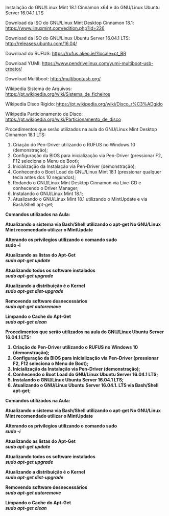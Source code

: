 Instalação do GNU/Linux Mint 18.1 Cinnamon x64 e do GNU/Linux Ubuntu Server 16.04.1 LTS

Download da ISO do GNU/Linux Mint Desktop Cinnamon 18.1: https://www.linuxmint.com/edition.php?id=226

Download da ISO do GNU/Linux Ubuntu Server 16.04.1 LTS: http://releases.ubuntu.com/16.04/

Download do RUFUS: https://rufus.akeo.ie/?locale=pt_BR

Download YUMI: https://www.pendrivelinux.com/yumi-multiboot-usb-creator/

Download Multiboot: http://multibootusb.org/

Wikipedia Sistema de Arquivos: https://pt.wikipedia.org/wiki/Sistema_de_ficheiros

Wikipedia Disco Rígido: https://pt.wikipedia.org/wiki/Disco_r%C3%ADgido

Wikipedia Particionamento de Disco: https://pt.wikipedia.org/wiki/Particionamento_de_disco

Procedimentos que serão utilizados na aula do GNU/Linux Mint Desktop Cinnamon 18.1 LTS:

01. Criação do Pen-Driver utilizando o RUFUS no Windows 10 (demonstração);
02. Configuração da BIOS para inicialização via Pen-Driver (pressionar F2, F12 seleciona o Menu de Boot);
03. Inicialização da Instalação via Pen-Driver (demonstração);
04. Conhecendo o Boot Load do GNU/Linux Mint 18.1 (pressionar qualquer tecla antes dos 10 segundos);
05. Rodando o GNU/Linux Mint Desktop Cinnamon via Live-CD e conhecendo o Driver Manager;
06. Instalando o GNU/Linux Mint 18.1;
07. Atualizando o GNU/Linux Mint 18.1 utilizando o MintUpdate e via Bash/Shell apt-get;

<b>Comandos utilizados na Aula:

Atualizando o sistema via Bash/Shell utilizando o apt-get
No GNU/Linux Mint recomendado utilizar o MintUpdate

Alterando os privilegios utilizando o comando sudo</b><br>
<b>sudo -i</i>

<b>Atualizando as listas do Apt-Get</b><br>
<i>sudo apt-get update</i>

<b>Atualizando todos os software instalados</b><br>
<i>sudo apt-get upgrade</i>

<b>Atualizando a distribuição é o Kernel</b><br>
<i>sudo apt-get dist-upgrade</i>

<b>Removendo software desnecessários</b><br>
<i>sudo apt-get autoremove</i>

<b>Limpando o Cache do Apt-Get</b><br>
<i>sudo apt-get clean</i>

Procedimentos que serão utilizados na aula do GNU/Linux Ubuntu Server 16.04.1 LTS:

01. Criação do Pen-Driver utilizando o RUFUS no Windows 10 (demonstração);
02. Configuração da BIOS para inicialização via Pen-Driver (pressionar F2, F12 seleciona o Menu de Boot);
03. Inicialização da Instalação via Pen-Driver (demonstração);
04. Conhecendo o Boot Load do GNU/Linux Ubuntu Server 16.04.1 LTS;
05. Instalando o GNU/Linux Ubuntu Server 16.04.1 LTS;
06. Atualizando o GNU/Linux Ubuntu Server 16.04.1. LTS via Bash/Shell apt-get;

Comandos utilizados na Aula:

<b>Atualizando o sistema via Bash/Shell utilizando o apt-get
No GNU/Linux Mint recomendado utilizar o MintUpdate

Alterando os privilegios utilizando o comando sudo</b><br>
<i>sudo -i</i>

<b>Atualizando as listas do Apt-Get</b><br>
<i>sudo apt-get update</i>

<b>Atualizando todos os software instalados</b><br>
<i>sudo apt-get upgrade</i>

<b>Atualizando a distribuição é o Kernel</b><br>
<i>sudo apt-get dist-upgrade</i>

<b>Removendo software desnecessários</b><br>
<i>sudo apt-get autoremove</i>

<b>Limpando o Cache do Apt-Get</b><br>
<i>sudo apt-get clean</i>
